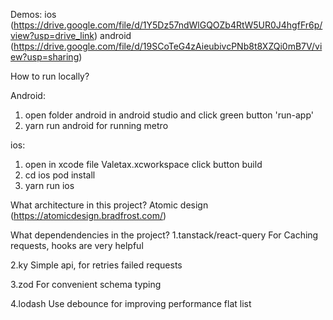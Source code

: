 Demos:
ios (https://drive.google.com/file/d/1Y5Dz57ndWlGQOZb4RtW5UR0J4hgfFr6p/view?usp=drive_link)
android (https://drive.google.com/file/d/19SCoTeG4zAieubivcPNb8t8XZQi0mB7V/view?usp=sharing)

How to run locally?

Android:

1. open folder android in android studio and click green button 'run-app'
2. yarn run android for running metro

ios:

1. open in xcode file Valetax.xcworkspace click button build
2. cd ios pod install
3. yarn run ios

What architecture in this project?
Atomic design (https://atomicdesign.bradfrost.com/)

What dependendencies in the project?
1.tanstack/react-query
For Caching requests, hooks are very helpful

2.ky
Simple api, for retries failed requests

3.zod
For convenient schema typing

4.lodash
Use debounce for improving performance flat list
